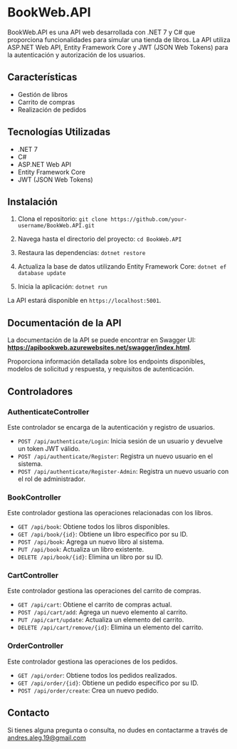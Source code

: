 # BookWeb.API

BookWeb.API es una API web desarrollada con .NET 7 y C# que proporciona funcionalidades para simular una tienda de libros. La API utiliza ASP.NET Web API, Entity Framework Core y JWT (JSON Web Tokens) para la autenticación y autorización de los usuarios.

## Características

- Gestión de libros
- Carrito de compras
- Realización de pedidos

## Tecnologías Utilizadas

- .NET 7
- C#
- ASP.NET Web API
- Entity Framework Core
- JWT (JSON Web Tokens)

## Instalación

1. Clona el repositorio: `git clone https://github.com/your-username/BookWeb.API.git`

2. Navega hasta el directorio del proyecto: `cd BookWeb.API`

3. Restaura las dependencias: `dotnet restore`

4. Actualiza la base de datos utilizando Entity Framework Core: `dotnet ef database update`

5. Inicia la aplicación: `dotnet run`


La API estará disponible en `https://localhost:5001`.

## Documentación de la API

La documentación de la API se puede encontrar en Swagger UI: **https://apibookweb.azurewebsites.net/swagger/index.html**. 

Proporciona información detallada sobre los endpoints disponibles, modelos de solicitud y respuesta, y requisitos de autenticación.

## Controladores

### AuthenticateController

Este controlador se encarga de la autenticación y registro de usuarios.

- `POST /api/authenticate/Login`: Inicia sesión de un usuario y devuelve un token JWT válido.
- `POST /api/authenticate/Register`: Registra un nuevo usuario en el sistema.
- `POST /api/authenticate/Register-Admin`: Registra un nuevo usuario con el rol de administrador.

### BookController

Este controlador gestiona las operaciones relacionadas con los libros.

- `GET /api/book`: Obtiene todos los libros disponibles.
- `GET /api/book/{id}`: Obtiene un libro específico por su ID.
- `POST /api/book`: Agrega un nuevo libro al sistema.
- `PUT /api/book`: Actualiza un libro existente.
- `DELETE /api/book/{id}`: Elimina un libro por su ID.

### CartController

Este controlador gestiona las operaciones del carrito de compras.

- `GET /api/cart`: Obtiene el carrito de compras actual.
- `POST /api/cart/add`: Agrega un nuevo elemento al carrito.
- `PUT /api/cart/update`: Actualiza un elemento del carrito.
- `DELETE /api/cart/remove/{id}`: Elimina un elemento del carrito.

### OrderController

Este controlador gestiona las operaciones de los pedidos.

- `GET /api/order`: Obtiene todos los pedidos realizados.
- `GET /api/order/{id}`: Obtiene un pedido específico por su ID.
- `POST /api/order/create`: Crea un nuevo pedido.


## Contacto

Si tienes alguna pregunta o consulta, no dudes en contactarme a través de andres.aleg.19@gmail.com

